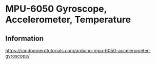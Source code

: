 # MPU-6050 Gyroscope, Accelerometer, Temperature

## Information

https://randomnerdtutorials.com/arduino-mpu-6050-accelerometer-gyroscope/
